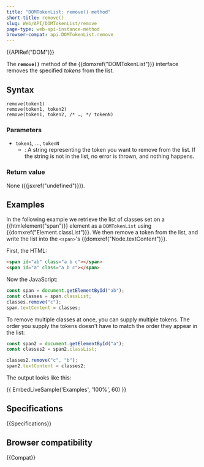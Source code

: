 ```yaml
---
title: "DOMTokenList: remove() method"
short-title: remove()
slug: Web/API/DOMTokenList/remove
page-type: web-api-instance-method
browser-compat: api.DOMTokenList.remove
---
```


{{APIRef("DOM")}}

The **`remove()`** method of the {{domxref("DOMTokenList")}} interface
removes the specified _tokens_ from the list.

## Syntax

```js-nolint
remove(token1)
remove(token1, token2)
remove(token1, token2, /* …, */ tokenN)
```

### Parameters

- `token1`, …, `tokenN`
  - : A string representing the token you want to remove from the list.
    If the string is not in the list, no error is thrown, and nothing happens.

### Return value

None ({{jsxref("undefined")}}).

## Examples

In the following example we retrieve the list of classes set on a
{{htmlelement("span")}} element as a `DOMTokenList` using
{{domxref("Element.classList")}}. We then remove a token from the list, and write the
list into the `<span>`'s {{domxref("Node.textContent")}}.

First, the HTML:

```html
<span id="ab" class="a b c"></span>
<span id="a" class="a b c"></span>
```

Now the JavaScript:

```js
const span = document.getElementById("ab");
const classes = span.classList;
classes.remove("c");
span.textContent = classes;
```

To remove multiple classes at once, you can supply multiple tokens. The order you
supply the tokens doesn't have to match the order they appear in the list:

```js
const span2 = document.getElementById("a");
const classes2 = span2.classList;

classes2.remove("c", "b");
span2.textContent = classes2;
```

The output looks like this:

{{ EmbedLiveSample('Examples', '100%', 60) }}

## Specifications

{{Specifications}}

## Browser compatibility

{{Compat}}
